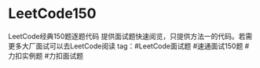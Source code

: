 # LeetCode150
LeetCode经典150题逐题代码
提供面试题快速阅览，只提供方法一的代码。若需更多大厂面试可以去LeetCode阅读
tag：#LeetCode面试题 #速通面试150题 #力扣实例题 #力扣面试题
